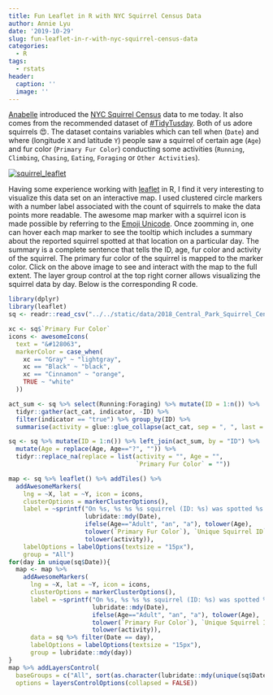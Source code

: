 ```yaml
---
title: Fun Leaflet in R with NYC Squirrel Census Data
author: Annie Lyu
date: '2019-10-29'
slug: fun-leaflet-in-r-with-nyc-squirrel-census-data
categories:
  - R
tags:
  - rstats
header:
  caption: ''
  image: ''
---
```


[Anabelle](https://anabelleetmarion.fr/index.php/about-me/) introduced the [NYC Squirrel Census](https://data.cityofnewyork.us/Environment/2018-Central-Park-Squirrel-Census-Squirrel-Data/vfnx-vebw) data to me today. It also comes from the recommended dataset of [#TidyTusday](https://github.com/rfordatascience/tidytuesday). Both of us adore squirrels :heart_eyes:. The dataset contains variables which can tell when (`Date`) and where (longitude `X` and latitude `Y`) people saw a squirrel of certain age (`Age`) and fur color (`Primary Fur Color`) conducting some activities (`Running`, `Climbing`, `Chasing`, `Eating`, `Foraging` or `Other Activities`).

[![squirrel_leaflet](/img/squirrel_leaflet.png)](/files/maps/squirrels_nyc.html)

Having some experience working with [leaflet](https://rstudio.github.io/leaflet/) in R, I find it very interesting to visualize this data set on an interactive map. I used clustered circle markers with a number label associated with the count of squirrels to make the data points more readable. The awesome map marker with a squirrel icon is made possible by referring to the [Emoji Unicode](https://www.w3schools.com/charsets/ref_emoji.asp). Once zoomming in, one can hover each map marker to see the tooltip which includes a summary about the reported squirrel spotted at that location on a particular day. The summary is a complete sentence that tells the ID, age, fur color and activity of the squirrel. The primary fur color of the squirrel is mapped to the marker color. Click on the above image to see and interact with the map to the full extent. The layer group control at the top right corner allows visualizing the squirrel data by day. Below is the corresponding R code. 


```r
library(dplyr)
library(leaflet)
sq <- readr::read_csv("../../static/data/2018_Central_Park_Squirrel_Census_-_Squirrel_Data.csv")

xc <- sq$`Primary Fur Color`
icons <- awesomeIcons(
  text = "&#128063",
  markerColor = case_when(
    xc == "Gray" ~ "lightgray",
    xc == "Black" ~ "black",
    xc == "Cinnamon" ~ "orange",
    TRUE ~ "white"
  ))

act_sum <- sq %>% select(Running:Foraging) %>% mutate(ID = 1:n()) %>% 
  tidyr::gather(act_cat, indicator, -ID) %>%  
  filter(indicator == "true") %>% group_by(ID) %>%
  summarise(activity = glue::glue_collapse(act_cat, sep = ", ", last = " and ")) 

sq <- sq %>% mutate(ID = 1:n()) %>% left_join(act_sum, by = "ID") %>%
  mutate(Age = replace(Age, Age=="?", "")) %>% 
  tidyr::replace_na(replace = list(activity = "", Age = "",
                                   `Primary Fur Color` = "")) 

map <- sq %>% leaflet() %>% addTiles() %>%
  addAwesomeMarkers(
    lng = ~X, lat = ~Y, icon = icons,
    clusterOptions = markerClusterOptions(),
    label = ~sprintf("On %s, %s %s %s squirrel (ID: %s) was spotted %s here.",
                     lubridate::mdy(Date), 
                     ifelse(Age=="Adult", "an", "a"), tolower(Age),
                     tolower(`Primary Fur Color`), `Unique Squirrel ID`, 
                     tolower(activity)),
    labelOptions = labelOptions(textsize = "15px"),
    group = "All")
for(day in unique(sq$Date)){
  map <- map %>% 
    addAwesomeMarkers(
      lng = ~X, lat = ~Y, icon = icons,
      clusterOptions = markerClusterOptions(),
      label = ~sprintf("On %s, %s %s %s squirrel (ID: %s) was spotted %s here.",
                       lubridate::mdy(Date), 
                       ifelse(Age=="Adult", "an", "a"), tolower(Age),
                       tolower(`Primary Fur Color`), `Unique Squirrel ID`, 
                       tolower(activity)),
      data = sq %>% filter(Date == day),
      labelOptions = labelOptions(textsize = "15px"),
      group = lubridate::mdy(day))
}
map %>% addLayersControl(
  baseGroups = c("All", sort(as.character(lubridate::mdy(unique(sq$Date))))),
  options = layersControlOptions(collapsed = FALSE))
```


